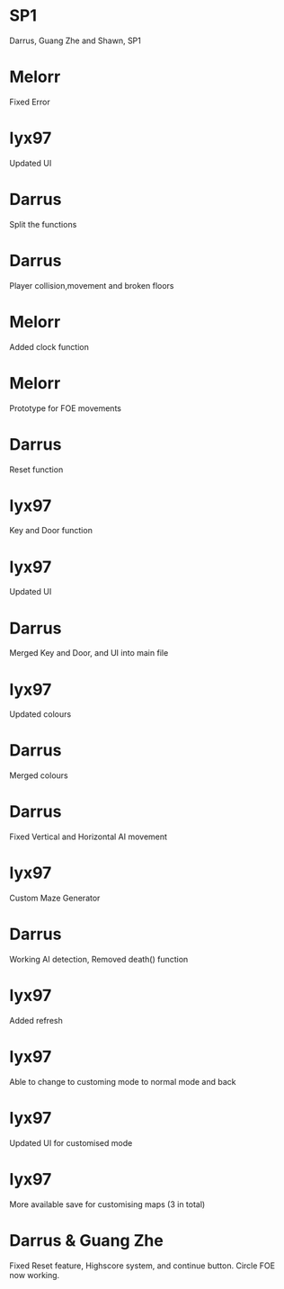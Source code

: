 # SP1
Darrus, Guang Zhe and Shawn, SP1

# Melorr
Fixed Error

# lyx97
Updated UI

# Darrus
Split the functions

# Darrus
Player collision,movement and broken floors

# Melorr
Added clock function

# Melorr
Prototype for FOE movements

# Darrus
Reset function

# lyx97
Key and Door function

# lyx97
Updated UI

# Darrus
Merged Key and Door, and UI into main file

# lyx97
Updated colours

# Darrus
Merged colours

# Darrus
Fixed Vertical and Horizontal AI movement

# lyx97
Custom Maze Generator

# Darrus
Working AI detection, Removed death() function

# lyx97
Added refresh

# lyx97
Able to change to customing mode to normal mode and back

# lyx97
Updated UI for customised mode

# lyx97
More available save for customising maps (3 in total)

# Darrus & Guang Zhe
Fixed Reset feature, Highscore system, and continue button. Circle FOE now working.